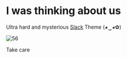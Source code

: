 # I was thinking about us


Ultra hard and mysterious [Slack](https://slack.com/) Theme (◕‿◕✿)

![56](https://github.com/Fifty6/I-WAS-THINKING-ABOUT-US/kare.png "56")

Take care
